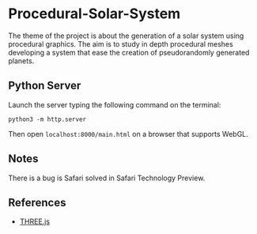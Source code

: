 # Procedural-Solar-System

The theme of the project is about the generation of a solar system using procedural graphics. The aim is to study in depth procedural meshes developing a system that ease the creation of pseudorandomly generated planets.

## Python Server

Launch the server typing the following command on the terminal:
~~~~
python3 -m http.server
~~~~

Then open `localhost:8000/main.html` on a browser that supports WebGL.

## Notes

There is a bug is Safari solved in Safari Technology Preview.

## References

* [THREE.js](https://threejs.org "three.js")
